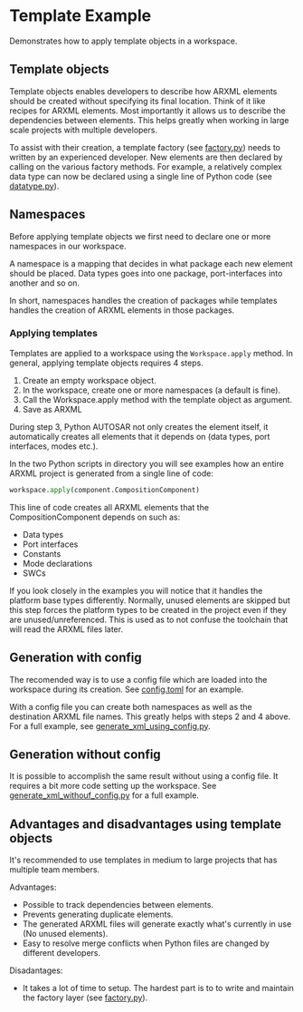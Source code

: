 # Template Example

Demonstrates how to apply template objects in a workspace.

## Template objects

Template objects enables developers to describe how ARXML elements should be created without specifying its final location.
Think of it like recipes for ARXML elements.
Most importantly it allows us to describe the dependencies between elements. This helps greatly when working in large scale projects with multiple developers.

To assist with their creation, a template factory (see [factory.py](demo_system/factory.py)) needs to written by an experienced developer. New elements are then declared by calling on
the various factory methods. For example, a relatively complex data type can now be declared using a single line of Python code (see [datatype.py](demo_system/datatype.py)).

## Namespaces

Before applying template objects we first need to declare one or more namespaces in our workspace.

A namespace is a mapping that decides in what package each new element should be placed. Data types goes into one package, port-interfaces into another and so on.

In short, namespaces handles the creation of packages while templates handles the creation of ARXML elements in those packages.

### Applying templates

Templates are applied to a workspace using the `Workspace.apply` method.
In general, applying template objects requires 4 steps.

1. Create an empty workspace object.
2. In the workspace, create one or more namespaces (a default is fine).
3. Call the Workspace.apply method with the template object as argument.
4. Save as ARXML

During step 3, Python AUTOSAR not only creates the element itself, it automatically creates all elements
that it depends on (data types, port interfaces, modes etc.).

In the two Python scripts in directory you will see examples how an entire ARXML project is generated from a single line of code:

```python
workspace.apply(component.CompositionComponent)
```

This line of code creates all ARXML elements that the CompositionComponent depends on such as:

- Data types
- Port interfaces
- Constants
- Mode declarations
- SWCs

If you look closely in the examples you will notice that it handles the platform base types differently. Normally, unused elements are skipped but
this step forces the platform types to be created in the project even if they are unused/unreferenced. This is used as to not confuse the toolchain that will read the ARXML files later.

## Generation with config

The recomended way is to use a config file which are loaded into the workspace during its creation. See [config.toml](config.toml) for an example.

With a config file you can create both namespaces as well as the destination ARXML file names. This greatly helps with steps 2 and 4 above.
For a full example, see [generate_xml_using_config.py](generate_xml_using_config.py).

## Generation without config

It is possible to accomplish the same result without using a config file. It requires a bit more code setting up the workspace.
See [generate_xml_withouf_config.py](generate_xml_without_config.py) for a full example.

## Advantages and disadvantages using template objects

It's recommended to use templates in medium to large projects that has multiple team members.

Advantages:

- Possible to track dependencies between elements.
- Prevents generating duplicate elements.
- The generated ARXML files will generate exactly what's currently in use (No unused elements).
- Easy to resolve merge conflicts when Python files are changed by different developers.

Disadantages:

- It takes a lot of time to setup. The hardest part is to to write and maintain the factory layer (see [factory.py](demo_system/factory.py)).
